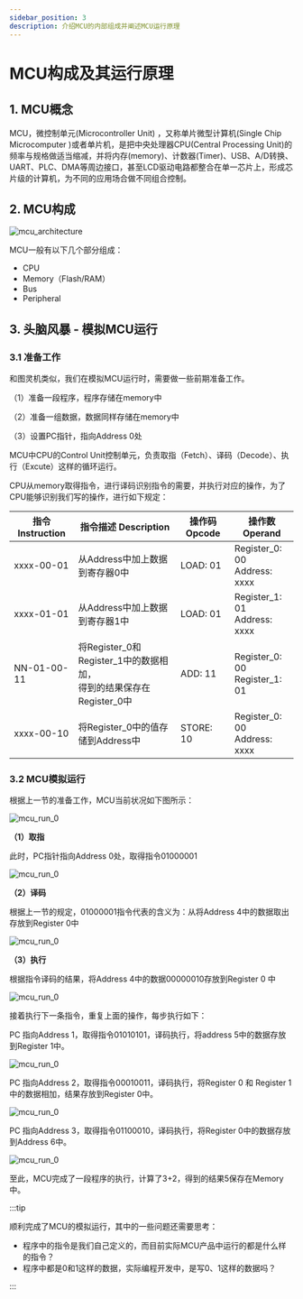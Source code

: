 ```yaml
---
sidebar_position: 3
description: 介绍MCU的内部组成并阐述MCU运行原理
---
```


# MCU构成及其运行原理

## 1. MCU概念

MCU，微控制单元(Microcontroller Unit) ，又称单片微型计算机(Single Chip Microcomputer )或者单片机，是把中央处理器CPU(Central Processing Unit)的频率与规格做适当缩减，并将内存(memory)、计数器(Timer)、USB、A/D转换、UART、PLC、DMA等周边接口，甚至LCD驱动电路都整合在单一芯片上，形成芯片级的计算机，为不同的应用场合做不同组合控制。

## 2. MCU构成

![mcu_architecture](img\mcu_architecture.png)

MCU一般有以下几个部分组成：

- CPU
- Memory（Flash/RAM）
- Bus
- Peripheral

## 3. 头脑风暴 - 模拟MCU运行

### 3.1 准备工作

和图灵机类似，我们在模拟MCU运行时，需要做一些前期准备工作。

（1）准备一段程序，程序存储在memory中

（2）准备一组数据，数据同样存储在memory中

（3）设置PC指针，指向Address 0处



MCU中CPU的Control Unit控制单元，负责取指（Fetch）、译码（Decode）、执行（Excute）这样的循环运行。

CPU从memory取得指令，进行译码识别指令的需要，并执行对应的操作，为了CPU能够识别我们写的操作，进行如下规定：

| 指令 Instruction | 指令描述 Description                                         | 操作码 Opcode | 操作数 Operand                    |
| ---------------- | ------------------------------------------------------------ | ------------- | --------------------------------- |
| xxxx-00-01       | 从Address中加上数据到寄存器0中                               | LOAD: 01      | Register_0: 00<br/>Address: xxxx  |
| xxxx-01-01       | 从Address中加上数据到寄存器1中                               | LOAD: 01      | Register_1: 01<br/>Address: xxxx  |
| NN-01-00-11      | 将Register_0和Register_1中的数据相加，<br/>得到的结果保存在Register_0中 | ADD: 11       | Register_0: 00<br/>Register_1: 01 |
| xxxx-00-10       | 将Register_0中的值存储到Address中                            | STORE: 10     | Register_0: 00<br/>Address: xxxx  |



### 3.2 MCU模拟运行

根据上一节的准备工作，MCU当前状况如下图所示：

![mcu_run_0](img\mcu_run_0.png)

**（1）取指**

此时，PC指针指向Address 0处，取得指令01000001

![mcu_run_0](img\mcu_run_1.png)

**（2）译码**

根据上一节的规定，01000001指令代表的含义为：从将Address 4中的数据取出存放到Register 0中

![mcu_run_0](img\mcu_run_2.png)

**（3）执行**

根据指令译码的结果，将Address 4中的数据00000010存放到Register 0 中

![mcu_run_0](img\mcu_run_3.png)

接着执行下一条指令，重复上面的操作，每步执行如下：

PC 指向Address 1，取得指令01010101，译码执行，将address 5中的数据存放到Register 1中。

![mcu_run_0](img\mcu_run_4.png)

PC 指向Address 2，取得指令00010011，译码执行，将Register 0 和 Register 1 中的数据相加，结果存放到Register 0中。

![mcu_run_0](img\mcu_run_5.png)

PC 指向Address 3，取得指令01100010，译码执行，将Register 0中的数据存放到Address 6中。

![mcu_run_0](img\mcu_run_6.png)

至此，MCU完成了一段程序的执行，计算了3+2，得到的结果5保存在Memory中。

:::tip 

顺利完成了MCU的模拟运行，其中的一些问题还需要思考：

- 程序中的指令是我们自己定义的，而目前实际MCU产品中运行的都是什么样的指令？
- 程序中都是0和1这样的数据，实际编程开发中，是写0、1这样的数据吗？

:::
